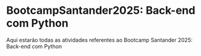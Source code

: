 # **BootcampSantander2025: Back-end com Python**
Aqui estarão todas as atividades referentes ao Bootcamp Santander 2025: Back-end com Python
